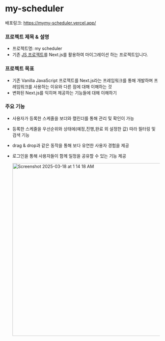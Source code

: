 # my-scheduler
배포링크: https://mymy-scheduler.vercel.app/

### 프로젝트 제목 & 설명
- 프로젝트명: my scheduler
- 기존 [JS 프로젝트](https://github.com/f-lab-edu/Scheduler)를 Next.js를 활용하여 마이그레이션 하는 프로젝트입니다.

### 프로젝트 목표
- 기존 Vanilla JavaScript 프로젝트를 Next.js라는 프레임워크를 통해 개발하며 프레임워크를 사용하는 이유와 다른 점에 대해 이해하는 것
- 변화된 Next.js를 익히며 제공하는 기능들에 대해 이해하기

### 주요 기능
- 사용자가 등록한 스케줄을 보더와 캘린더를 통해 관리 및 확인이 가능
- 등록한 스케줄을 우선순위와 상태에(예정,진행,완료 외 설정한 값) 따라 필터링 및 검색 기능
- drag & drop과 같은 동작을 통해 보다 유연한 사용자 경험을 제공
- 로그인을 통해 사용자들이 함께 일정을 공유할 수 있는 기능 제공

  <img width="561" alt="Screenshot 2025-03-18 at 1 14 18 AM" src="https://github.com/user-attachments/assets/18a7cc17-09b2-4098-b3ce-8a8e90d69844" />
